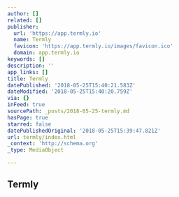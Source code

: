 ```yaml
---
author: []
related: []
publisher:
  url: 'https://app.termly.io'
  name: Termly
  favicon: 'https://app.termly.io/images/favicon.ico'
  domain: app.termly.io
keywords: []
description: ''
app_links: []
title: Termly
datePublished: '2018-05-25T15:40:21.583Z'
dateModified: '2018-05-25T15:40:20.759Z'
via: {}
inFeed: true
sourcePath: _posts/2018-05-25-termly.md
hasPage: true
starred: false
datePublishedOriginal: '2018-05-25T15:39:47.821Z'
url: termly/index.html
_context: 'http://schema.org'
_type: MediaObject

---
```

<article style=""><h1>Termly</h1></article>